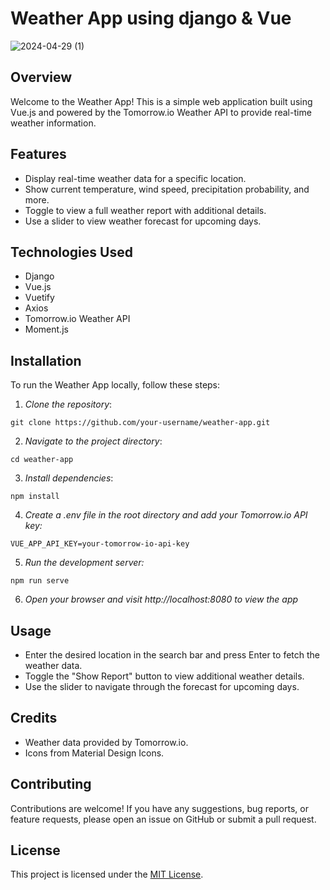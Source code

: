 # Weather App using django & Vue

![2024-04-29 (1)](https://github.com/AbdullahBakir97/Weather--App-using-django-vue.js/assets/127149804/09e59fba-07dc-4742-890a-38210edb84c0)

## Overview

Welcome to the Weather App! This is a simple web application built using Vue.js and powered by the Tomorrow.io Weather API to provide real-time weather information.

## Features

- Display real-time weather data for a specific location.
- Show current temperature, wind speed, precipitation probability, and more.
- Toggle to view a full weather report with additional details.
- Use a slider to view weather forecast for upcoming days.

## Technologies Used

- Django
- Vue.js
- Vuetify
- Axios
- Tomorrow.io Weather API
- Moment.js


## Installation

To run the Weather App locally, follow these steps:

1. *Clone the repository*:

  ```
  git clone https://github.com/your-username/weather-app.git
  ```
2. *Navigate to the project directory*:

  ```
  cd weather-app
  ```
3. *Install dependencies*:

  ```
  npm install
  ```
4. *Create a .env file in the root directory and add your Tomorrow.io API key:*

  ```
  VUE_APP_API_KEY=your-tomorrow-io-api-key
  ```
5. *Run the development server:*

  ```
  npm run serve
  ```
6. *Open your browser and visit http://localhost:8080 to view the app*


## Usage
- Enter the desired location in the search bar and press Enter to fetch the weather data.
- Toggle the "Show Report" button to view additional weather details.
- Use the slider to navigate through the forecast for upcoming days.

## Credits
- Weather data provided by Tomorrow.io.
- Icons from Material Design Icons.

## Contributing

Contributions are welcome! If you have any suggestions, bug reports, or feature requests, please open an issue on GitHub or submit a pull request.

## License

This project is licensed under the [MIT License](LICENSE).

